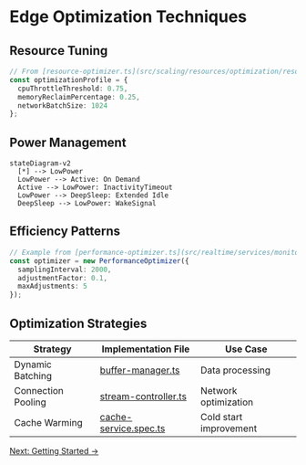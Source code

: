 # Edge Optimization Techniques

## Resource Tuning
```ts
// From [resource-optimizer.ts](src/scaling/resources/optimization/resource-optimizer.ts)
const optimizationProfile = {
  cpuThrottleThreshold: 0.75,
  memoryReclaimPercentage: 0.25,
  networkBatchSize: 1024
};
```

## Power Management
```mermaid
stateDiagram-v2
  [*] --> LowPower
  LowPower --> Active: On Demand
  Active --> LowPower: InactivityTimeout
  LowPower --> DeepSleep: Extended Idle
  DeepSleep --> LowPower: WakeSignal
```

## Efficiency Patterns
```ts
// Example from [performance-optimizer.ts](src/realtime/services/monitoring/performance-monitor.ts)
const optimizer = new PerformanceOptimizer({
  samplingInterval: 2000,
  adjustmentFactor: 0.1,
  maxAdjustments: 5
});
```

## Optimization Strategies
| Strategy          | Implementation File                          | Use Case                |
|-------------------|----------------------------------------------|-------------------------|
| Dynamic Batching  | [buffer-manager.ts](src/realtime/core/pipeline/buffer-manager.ts) | Data processing         |
| Connection Pooling| [stream-controller.ts](src/realtime/streams/management/stream-controller.ts) | Network optimization    |
| Cache Warming     | [cache-service.spec.ts](src/main/services/__tests__/cache-service.spec.ts) | Cold start improvement  |

[Next: Getting Started →](../guides/getting-started.md)